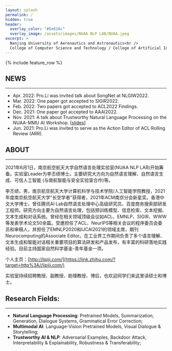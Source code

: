 ```yaml
---
layout: splash
permalink: /
hidden: true
header:
  overlay_color: "#5e616c"
  overlay_image: /assets/images/NUAA NLP LAB/NUAA.jpeg
excerpt: >
  Nanjing University of Aeronautics and Astronautics<br />
  College of Computer Science and Technology / College of Artificial Intelligence <br />
---
```


{% include feature_row %}





## NEWS
***
- Apr. 2022: Pro.Li was invited talk about SongNet at NLGIW2022.
- Mar. 2022: One paper got accepted to SIGIR2022.
- Feb. 2022: Two papers got accepted to ACL2022 Findings.
- Dec. 2021: One paper got accepted to AAAI2022.
- Nov. 2021: A talk about Trustworthy Natural Language Processing on the NUAA-MMU AI Workshop. [[slides](http://lipiji.com/slides/TrustNLP.pdf)]
- Jun. 2021: Pro.Li was invited to serve as the Action Editor of ACL Rolling Review (ARR).

## ABOUT
***
2021年6月1日，南京航空航天大学自然语言处理实验室(NUAA NLP LAB)开始筹备。实验室Leader为李丕绩博士。主要研究大方向为自然语言理解、自然语言生成、可信人工智能 (与南航智能与安全实验室合作)等。

李丕绩，男，南京航空航天大学计算机科学与技术学院/人工智能学院教授，2021年度南京航空航天大学"长空学者"获得者，2021年ACM南京分会新星奖。香港中文大学博士，曾任腾讯AI Lab自然语言处理中心高级研究员、百度商务搜索部研发工程师。研究方向主要为自然语言处理，包括预训练模型、信息检索、文本挖掘、文本生成和对话系统。曾经在相关领域顶级会议如ACL、EMNLP、SIGIR、WWW等发表学术论文50余篇。受邀担任了ACL、NeurIPS等相关会议的程序委员会委员和审稿人，并担任了EMNLP2020和IJCAI2021的领域主席，期刊Neurocomputing的Associate Editor。在工业界工作期间负责了多个语言理解、文本生成和智能对话相关重要项目的算法研发和产品发布，有丰富的科研落地实践经验。目前主持国家自然科学基金-青年基金一项。

个人主页：[http://lipiji.com/](https://link.zhihu.com/?target=http%3A//lipiji.com/)

实验室持续招聘教授、副教授、助理教授、博后，也欢迎同学们来这里读硕士和博士。

## Research Fields:
***
- **Natural Language Processing**: Pretrained Models, Summarization, Generation, Dialogue Systems, Grammatical Error Correction;
- **Multimodal AI**: Language-Vision Pretrained Models, Visual Dialogue & Storytelling;
- **Trustworthy AI & NLP**: Adversarial Examples, Backdoor Attack, Interpretability & Explainability, Robustness & Transferability;
